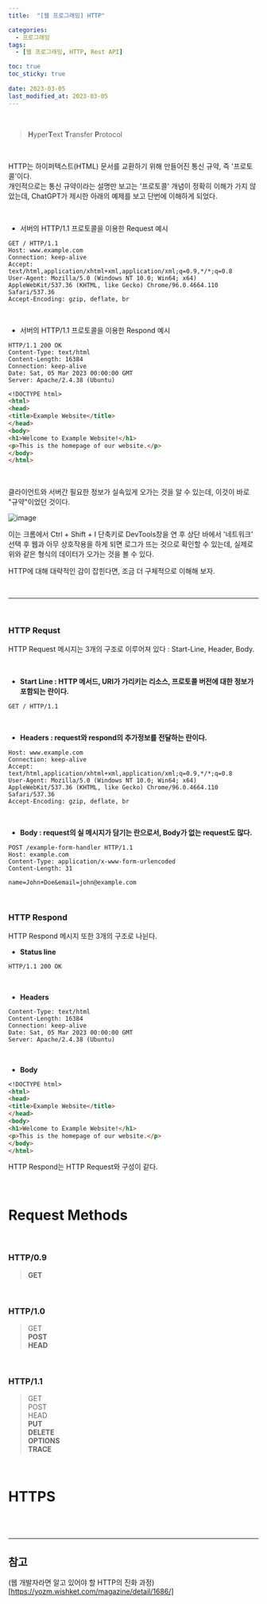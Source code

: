 ```yaml
---
title:  "[웹 프로그래밍] HTTP"

categories:
  - 프로그래밍
tags:
  - [웹 프로그래밍, HTTP, Rest API]

toc: true
toc_sticky: true
 
date: 2023-03-05
last_modified_at: 2023-03-05
---
```


<br/>

> <b>H</b>yper<b>T</b>ext <b>T</b>ransfer <b>P</b>rotocol

<br/>

HTTP는 하이퍼텍스트(HTML) 문서를 교환하기 위해 만들어진 통신 규약, 즉 '프로토콜'이다.  
개인적으로는 통신 규약이라는 설명만 보고는 '프로토콜' 개념이 정확히 이해가 가지 않았는데, ChatGPT가 제시한 아래의 예제를 보고 단번에 이해하게 되었다.  

<br/>

- 서버의 HTTP/1.1 프로토콜을 이용한 Request 예시

```http
GET / HTTP/1.1
Host: www.example.com
Connection: keep-alive
Accept: text/html,application/xhtml+xml,application/xml;q=0.9,*/*;q=0.8
User-Agent: Mozilla/5.0 (Windows NT 10.0; Win64; x64) AppleWebKit/537.36 (KHTML, like Gecko) Chrome/96.0.4664.110 Safari/537.36
Accept-Encoding: gzip, deflate, br
```

<br/>

- 서버의 HTTP/1.1 프로토콜을 이용한 Respond 예시

```http
HTTP/1.1 200 OK
Content-Type: text/html
Content-Length: 16384
Connection: keep-alive
Date: Sat, 05 Mar 2023 00:00:00 GMT
Server: Apache/2.4.38 (Ubuntu)
```

```md
<!DOCTYPE html>
<html>
<head>
<title>Example Website</title>
</head>
<body>
<h1>Welcome to Example Website!</h1>
<p>This is the homepage of our website.</p>
</body>
</html>
```

<br/>

클라이언트와 서버간 필요한 정보가 실속있게 오가는 것을 알 수 있는데, 이것이 바로 "규약"이었던 것이다.  

![image](https://user-images.githubusercontent.com/96360829/223058264-445b2baf-6ca5-4913-8837-7b4e3a4d75f1.png)

이는 크롬에서 Ctrl + Shift + I 단축키로 DevTools창을 연 후 상단 바에서 '네트워크' 선택 후 웹과 아무 상호작용을 하게 되면 로그가 뜨는 것으로 확인할 수 있는데, 실제로 위와 같은 형식의 데이터가 오가는 것을 볼 수 있다.  

HTTP에 대해 대략적인 감이 잡힌다면, 조금 더 구체적으로 이해해 보자.  

<br/>

---

<br/>

### HTTP Requst

HTTP Request 메시지는 3개의 구조로 이루어져 있다 : Start-Line, Header, Body.  

<br/>

- <b>Start Line : HTTP 메서드, URI가 가리키는 리소스, 프로토콜 버전에 대한 정보가 포함되는 란이다.</b>

```http
GET / HTTP/1.1
```

<br/>

- <b>Headers : request와 respond의 추가정보를 전달하는 란이다.</b>

```http
Host: www.example.com
Connection: keep-alive
Accept: text/html,application/xhtml+xml,application/xml;q=0.9,*/*;q=0.8
User-Agent: Mozilla/5.0 (Windows NT 10.0; Win64; x64) AppleWebKit/537.36 (KHTML, like Gecko) Chrome/96.0.4664.110 Safari/537.36
Accept-Encoding: gzip, deflate, br
```

<br/>

- <b>Body : request의 실 메시지가 담기는 란으로서, Body가 없는 request도 많다.</b>

```http
POST /example-form-handler HTTP/1.1
Host: example.com
Content-Type: application/x-www-form-urlencoded
Content-Length: 31

name=John+Doe&email=john@example.com
```

<br/>

### HTTP Respond

HTTP Respond 메시지 또한 3개의 구조로 나뉜다.  

- <b>Status line</b>

```md
HTTP/1.1 200 OK
```

<br/>

- <b>Headers</b>

```http
Content-Type: text/html
Content-Length: 16384
Connection: keep-alive
Date: Sat, 05 Mar 2023 00:00:00 GMT
Server: Apache/2.4.38 (Ubuntu)
```

<br/>

- <b>Body</b>

```md
<!DOCTYPE html>
<html>
<head>
<title>Example Website</title>
</head>
<body>
<h1>Welcome to Example Website!</h1>
<p>This is the homepage of our website.</p>
</body>
</html>
```

HTTP Respond는 HTTP Request와 구성이 같다.  

<br/>

# Request Methods

<br/>

### HTTP/0.9

> <b>GET</b>

<br/>

### HTTP/1.0

> GET<br/>
 <b>POST</b><br/>
 <b>HEAD</b> 

<br/>

### HTTP/1.1

> GET<br/>
POST<br/>
HEAD<br/>
<b>PUT</b><br/>
<b>DELETE</b><br/>
<b>OPTIONS</b><br/>
<b>TRACE</b>

<br/>

# HTTPS

<br/>



<br/>

---
## <b>참고</b>

(웹 개발자라면 알고 있어야 할 HTTP의 진화 과정)[https://yozm.wishket.com/magazine/detail/1686/]